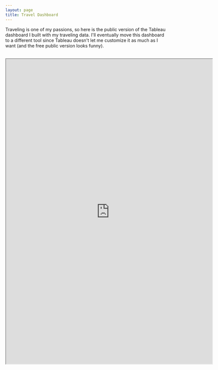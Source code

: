 ```yaml
---
layout: page
title: Travel Dashboard
---
```


Traveling is one of my passions, so here is the public version of the Tableau dashboard I built with my traveling data. I'll eventually move this dashboard to a different tool since Tableau doesn't let me customize it as much as I want (and the free public version looks funny). 

<br>

<iframe src="https://public.tableau.com/views/Book3_15866483987300/VivsFlights?:showVizHome=no&:embed=true" width="645" height="955"></iframe>
